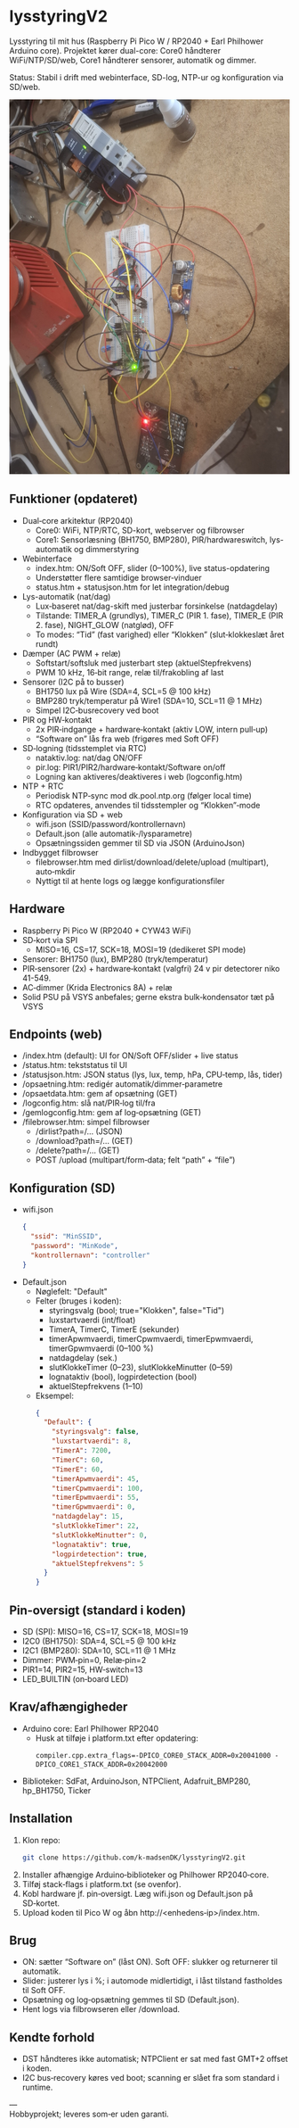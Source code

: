 # lysstyringV2

Lysstyring til mit hus (Raspberry Pi Pico W / RP2040 + Earl Philhower Arduino core). Projektet kører dual-core: Core0 håndterer WiFi/NTP/SD/web, Core1 håndterer sensorer, automatik og dimmer.

Status: Stabil i drift med webinterface, SD-log, NTP-ur og konfiguration via SD/web.

![Testopstilling](./testopstilling.jpg)

## Funktioner (opdateret)

- Dual‑core arkitektur (RP2040)
  - Core0: WiFi, NTP/RTC, SD-kort, webserver og filbrowser
  - Core1: Sensorlæsning (BH1750, BMP280), PIR/hardwareswitch, lys-automatik og dimmerstyring
- Webinterface
  - index.htm: ON/Soft OFF, slider (0–100%), live status-opdatering
  - Understøtter flere samtidige browser‑vinduer
  - status.htm + statusjson.htm for let integration/debug
- Lys-automatik (nat/dag)
  - Lux‑baseret nat/dag-skift med justerbar forsinkelse (natdagdelay)
  - Tilstande: TIMER_A (grundlys), TIMER_C (PIR 1. fase), TIMER_E (PIR 2. fase), NIGHT_GLOW (natglød), OFF
  - To modes: “Tid” (fast varighed) eller “Klokken” (slut‑klokkeslæt året rundt)
- Dæmper (AC PWM + relæ)
  - Softstart/softsluk med justerbart step (aktuelStepfrekvens)
  - PWM 10 kHz, 16‑bit range, relæ til/frakobling af last
- Sensorer (I2C på to busser)
  - BH1750 lux på Wire (SDA=4, SCL=5 @ 100 kHz)
  - BMP280 tryk/temperatur på Wire1 (SDA=10, SCL=11 @ 1 MHz)
  - Simpel I2C‑busrecovery ved boot
- PIR og HW‑kontakt
  - 2x PIR‑indgange + hardware‑kontakt (aktiv LOW, intern pull‑up)
  - “Software on” lås fra web (frigøres med Soft OFF)
- SD‑logning (tidsstemplet via RTC)
  - nataktiv.log: nat/dag ON/OFF
  - pir.log: PIR1/PIR2/hardware‑kontakt/Software on/off
  - Logning kan aktiveres/deaktiveres i web (logconfig.htm)
- NTP + RTC
  - Periodisk NTP‑sync mod dk.pool.ntp.org (følger local time)
  - RTC opdateres, anvendes til tidsstempler og “Klokken”‑mode
- Konfiguration via SD + web
  - wifi.json (SSID/password/kontrollernavn)
  - Default.json (alle automatik‑/lysparametre)
  - Opsætningssiden gemmer til SD via JSON (ArduinoJson)
- Indbygget filbrowser
  - filebrowser.htm med dirlist/download/delete/upload (multipart), auto‑mkdir
  - Nyttigt til at hente logs og lægge konfigurationsfiler

## Hardware

- Raspberry Pi Pico W (RP2040 + CYW43 WiFi)
- SD‑kort via SPI
  - MISO=16, CS=17, SCK=18, MOSI=19 (dedikeret SPI mode)
- Sensorer: BH1750 (lux), BMP280 (tryk/temperatur)
- PIR‑sensorer (2x) + hardware‑kontakt (valgfri) 24 v pir detectorer niko 41-549.
- AC‑dimmer (Krida Electronics 8A) + relæ
- Solid PSU på VSYS anbefales; gerne ekstra bulk‑kondensator tæt på VSYS
  

## Endpoints (web)

- /index.htm (default): UI for ON/Soft OFF/slider + live status
- /status.htm: tekststatus til UI
- /statusjson.htm: JSON status (lys, lux, temp, hPa, CPU‑temp, lås, tider)
- /opsaetning.htm: redigér automatik/dimmer‑parametre
- /opsaetdata.htm: gem af opsætning (GET)
- /logconfig.htm: slå nat/PIR‑log til/fra
- /gemlogconfig.htm: gem af log‑opsætning (GET)
- /filebrowser.htm: simpel filbrowser
  - /dirlist?path=/…  (JSON)
  - /download?path=/… (GET)
  - /delete?path=/…   (GET)
  - POST /upload      (multipart/form‑data; felt “path” + “file”)

## Konfiguration (SD)

- wifi.json
  ```json
  {
    "ssid": "MinSSID",
    "password": "MinKode",
    "kontrollernavn": "controller"
  }
  ```
- Default.json
  - Nøglefelt: "Default"
  - Felter (bruges i koden):
    - styringsvalg (bool; true="Klokken", false="Tid")
    - luxstartvaerdi (int/float)
    - TimerA, TimerC, TimerE (sekunder)
    - timerApwmvaerdi, timerCpwmvaerdi, timerEpwmvaerdi, timerGpwmvaerdi (0–100 %)
    - natdagdelay (sek.)
    - slutKlokkeTimer (0–23), slutKlokkeMinutter (0–59)
    - lognataktiv (bool), logpirdetection (bool)
    - aktuelStepfrekvens (1–10)
  - Eksempel:
    ```json
    {
      "Default": {
        "styringsvalg": false,
        "luxstartvaerdi": 8,
        "TimerA": 7200,
        "TimerC": 60,
        "TimerE": 60,
        "timerApwmvaerdi": 45,
        "timerCpwmvaerdi": 100,
        "timerEpwmvaerdi": 55,
        "timerGpwmvaerdi": 0,
        "natdagdelay": 15,
        "slutKlokkeTimer": 22,
        "slutKlokkeMinutter": 0,
        "lognataktiv": true,
        "logpirdetection": true,
        "aktuelStepfrekvens": 5
      }
    }
    ```

## Pin‑oversigt (standard i koden)

- SD (SPI): MISO=16, CS=17, SCK=18, MOSI=19
- I2C0 (BH1750): SDA=4, SCL=5 @ 100 kHz
- I2C1 (BMP280): SDA=10, SCL=11 @ 1 MHz
- Dimmer: PWM‑pin=0, Relæ‑pin=2
- PIR1=14, PIR2=15, HW‑switch=13
- LED_BUILTIN (on‑board LED)

## Krav/afhængigheder

- Arduino core: Earl Philhower RP2040
  - Husk at tilføje i platform.txt efter opdatering:
    ```
    compiler.cpp.extra_flags=-DPICO_CORE0_STACK_ADDR=0x20041000 -DPICO_CORE1_STACK_ADDR=0x20042000
    ```
- Biblioteker: SdFat, ArduinoJson, NTPClient, Adafruit_BMP280, hp_BH1750, Ticker

## Installation

1. Klon repo:
   ```bash
   git clone https://github.com/k-madsenDK/lysstyringV2.git
   ```
2. Installer afhængige Arduino‑biblioteker og Philhower RP2040‑core.
3. Tilføj stack‑flags i platform.txt (se ovenfor).
4. Kobl hardware jf. pin‑oversigt. Læg wifi.json og Default.json på SD‑kortet.
5. Upload koden til Pico W og åbn http://<enhedens‑ip>/index.htm.

## Brug

- ON: sætter “Software on” (låst ON). Soft OFF: slukker og returnerer til automatik.
- Slider: justerer lys i %; i automode midlertidigt, i låst tilstand fastholdes til Soft OFF.
- Opsætning og log‑opsætning gemmes til SD (Default.json).
- Hent logs via filbrowseren eller /download.

## Kendte forhold

- DST håndteres ikke automatisk; NTPClient er sat med fast GMT+2 offset i koden.
- I2C bus‑recovery køres ved boot; scanning er slået fra som standard i runtime.

—  
Hobbyprojekt; leveres som‑er uden garanti.
